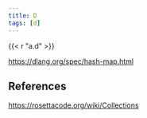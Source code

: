 ```yaml
---
title: D
tags: [d]
---
```


{{< r "a.d" >}}

<https://dlang.org/spec/hash-map.html>

## References

<https://rosettacode.org/wiki/Collections>
